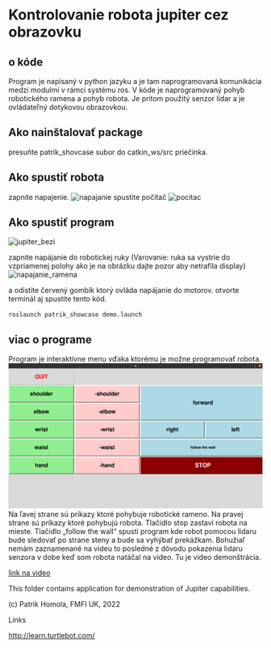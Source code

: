 # Kontrolovanie robota jupiter cez obrazovku

## o kóde 
Program je napísaný  v python jazyku a je tam naprogramovaná komunikácia medzi modulmi v rámci systému ros.
V kóde je naprogramovaný pohyb robotického ramena a pohyb robota. Je pritom použitý senzor lidar a je ovládateľný dotykovou obrazovkou.

## Ako nainštalovať package
presuňte patrik_shovcase subor do catkin_ws/src priečinka.
## Ako spustiť robota
zapnite napajenie.
![napajanie](https://user-images.githubusercontent.com/33252560/176631225-c3bc9f43-f69f-48af-ac9b-58d00f1a71bc.jpg)
spustite počítač
![pocitac](https://user-images.githubusercontent.com/33252560/176631252-8e9b3df5-c819-44a2-8a04-b211a2a93060.jpg)

## Ako spustiť program
![jupiter_bezi](https://user-images.githubusercontent.com/33252560/176631163-2d298ca6-b772-43d4-9838-412c8aed450a.jpg)

zapnite napájanie do robotickej ruky (Varovanie: ruka sa vystrie do vzpriamenej polohy ako je na obrázku dajte pozor aby netrafila display)
![napajanie_ramena](https://user-images.githubusercontent.com/33252560/176631236-86f6b43f-70ce-417b-8038-f0ffe9a2e0ea.jpg)

a odistite červený gombík ktorý ovláda napájanie do motorov.
otvorte terminál aj spustite tento kód.
```
roslaunch patrik_showcase demo.launch
```
## viac o programe
Program je interaktívne menu vďaka ktorému je možne programovať robota.
![menu](screenshot_aplikacie.png)
Na ľavej strane sú príkazy ktoré pohybuje robotické rameno. Na pravej strane sú príkazy ktoré pohybujú robota. 
Tlačidlo stop zastaví robota na mieste. Tlačidlo „follow the wall“  spusti program kde robot pomocou lidaru bude sledovať po strane steny a bude sa vyhýbať prekážkam. Bohužiaľ nemám zaznamenané na videu to posledné z dôvodu pokazenia lidaru senzora v dobe keď som robota natáčal na video.  Tu je video demonštrácia.

[link na video](https://www.youtube.com/watch?v=hhut5zByEuA)

<!---
![jupiter](https://user-images.githubusercontent.com/33252560/176630987-dfa01345-dddb-493c-86fa-2aa726ef8cd9.jpg)

![napajanie](https://user-images.githubusercontent.com/33252560/176631225-c3bc9f43-f69f-48af-ac9b-58d00f1a71bc.jpg)
![napajanie_ramena](https://user-images.githubusercontent.com/33252560/176631236-86f6b43f-70ce-417b-8038-f0ffe9a2e0ea.jpg)
![pocitac](https://user-images.githubusercontent.com/33252560/176631252-8e9b3df5-c819-44a2-8a04-b211a2a93060.jpg)

--->


This folder contains application for demonstration of Jupiter capabilities.

(c) Patrik Homola, FMFI UK, 2022

Links

http://learn.turtlebot.com/
